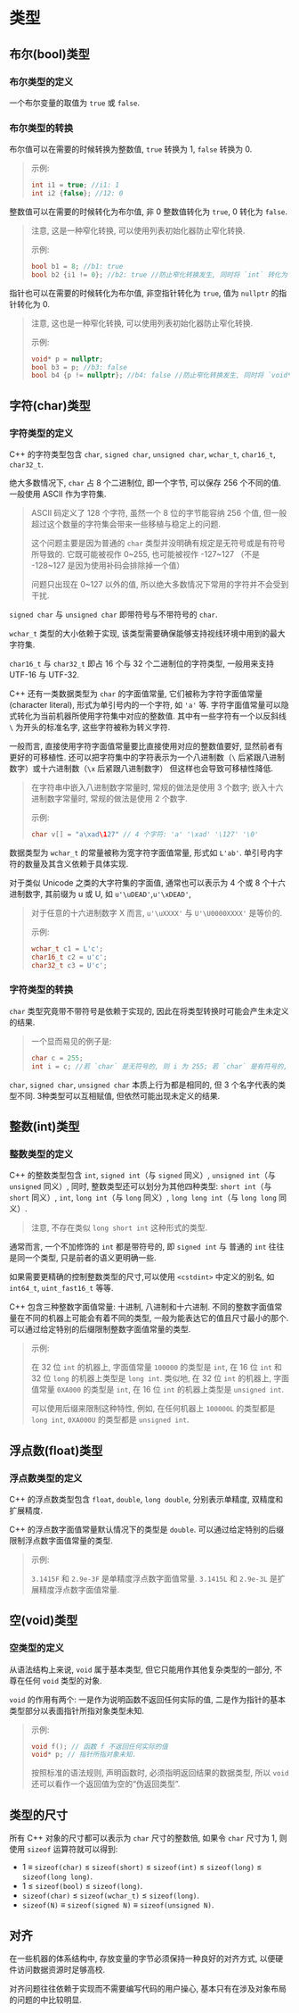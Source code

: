 # 类型

## 布尔(bool)类型

### 布尔类型的定义

一个布尔变量的取值为 `true` 或 `false`.

### 布尔类型的转换

布尔值可以在需要的时候转换为整数值, `true` 转换为 1, `false` 转换为 0.
> 示例:
>
> ```cpp
> int i1 = true; //i1: 1
> int i2 {false}; //12: 0
> ```

整数值可以在需要的时候转化为布尔值, 非 0 整数值转化为 `true`, 0 转化为 `false`.
> 注意, 这是一种窄化转换, 可以使用列表初始化器防止窄化转换.
>
> 示例:
>
> ```cpp
> bool b1 = 8; //b1: true
> bool b2 {i1 != 0}; //b2: true //防止窄化转换发生, 同时将 `int` 转化为 `bool`
> ```

指针也可以在需要的时候转化为布尔值, 非空指针转化为 `true`, 值为 `nullptr` 的指针转化为 0.
> 注意, 这也是一种窄化转换, 可以使用列表初始化器防止窄化转换.
>
> 示例:
>
> ```cpp
> void* p = nullptr;
> bool b3 = p; //b3: false
> bool b4 {p != nullptr}; //b4: false //防止窄化转换发生, 同时将 `void*` 转化为 `bool`
> ```

## 字符(char)类型

### 字符类型的定义

C++ 的字符类型包含 `char`, `signed char`, `unsigned char`, `wchar_t`, `char16_t`, `char32_t`.

绝大多数情况下, `char` 占 8 个二进制位, 即一个字节, 可以保存 256 个不同的值. 一般使用 ASCII 作为字符集.
> ASCII 码定义了 128 个字符, 虽然一个 8 位的字节能容纳 256 个值, 但一般超过这个数量的字符集会带来一些移植与稳定上的问题.
>
> 这个问题主要是因为普通的 `char` 类型并没明确有规定是无符号或是有符号所导致的. 它既可能被视作 0~255, 也可能被视作 -127~127 （不是 -128~127 是因为使用补码会排除掉一个值）
>
> 问题只出现在 0~127 以外的值, 所以绝大多数情况下常用的字符并不会受到干扰.

`signed char` 与 `unsigned char` 即带符号与不带符号的 `char`.

`wchar_t` 类型的大小依赖于实现, 该类型需要确保能够支持视线环境中用到的最大字符集.

`char16_t` 与 `char32_t` 即占 16 个与 32 个二进制位的字符类型, 一般用来支持 UTF-16 与 UTF-32.

C++ 还有一类数据类型为 `char` 的字面值常量, 它们被称为字符字面值常量(character literal), 形式为单引号内的一个字符, 如 `'a'` 等. 字符字面值常量可以隐式转化为当前机器所使用字符集中对应的整数值. 其中有一些字符有一个以反斜线 `\` 为开头的标准名字, 这些字符被称为转义字符.

一般而言, 直接使用字符字面值常量要比直接使用对应的整数值要好, 显然前者有更好的可移植性. 还可以把字符集中的字符表示为一个八进制数（`\` 后紧跟八进制数字）或十六进制数（`\x` 后紧跟八进制数字） 但这样也会导致可移植性降低.
> 在字符串中嵌入八进制数字常量时, 常规的做法是使用 3 个数字; 嵌入十六进制数字常量时, 常规的做法是使用 2 个数字.
>
> 示例:
>
> ```cpp
> char v[] = "a\xad\127" // 4 个字符: 'a' '\xad' '\127' '\0'
> ```

数据类型为 `wchar_t` 的常量被称为宽字符字面值常量, 形式如 `L'ab'`. 单引号内字符的数量及其含义依赖于具体实现.

对于类似 Unicode 之类的大字符集的字面值, 通常也可以表示为 4 个或 8 个十六进制数字, 其前缀为 u 或 U, 如 `u'\uDEAD'`,`u'\xDEAD'`,
> 对于任意的十六进制数字 X 而言, `u'\uXXXX'` 与 `U'\U0000XXXX'` 是等价的.
>
> 示例:
>
> ```cpp
> wchar_t c1 = L'c';
> char16_t c2 = u'c';
> char32_t c3 = U'c';
> ```

### 字符类型的转换

`char` 类型究竟带不带符号是依赖于实现的, 因此在将类型转换时可能会产生未定义的结果.
> 一个显而易见的例子是:
>
> ```cpp
> char c = 255;
> int i = c; //若 `char` 是无符号的, 则 i 为 255; 若 `char` 是有符号的, 则 i 为 -1.
> ```

`char`, `signed char`, `unsigned char` 本质上行为都是相同的, 但 3 个名字代表的类型不同. 3种类型可以互相赋值, 但依然可能出现未定义的结果.

## 整数(int)类型

### 整数类型的定义

C++ 的整数类型包含 `int`, `signed int`（与 `signed` 同义）, `unsigned int`（与 `unsigned` 同义）, 同时, 整数类型还可以划分为其他四种类型: `short int`（与 `short` 同义）, `int`, `long int`（与 `long` 同义）, `long long int`（与 `long long` 同义）.
> 注意, 不存在类似 `long short int` 这种形式的类型.

通常而言, 一个不加修饰的 `int` 都是带符号的, 即 `signed int` 与 普通的 `int` 往往是同一个类型, 只是前者的语义更明确一些.

如果需要更精确的控制整数类型的尺寸,可以使用 `<cstdint>` 中定义的别名, 如 `int64_t`, `uint_fast16_t` 等等.

C++ 包含三种整数字面值常量: 十进制, 八进制和十六进制. 不同的整数字面值常量在不同的机器上可能会有着不同的类型, 一般为能表达它的值且尺寸最小的那个. 可以通过给定特别的后缀限制整数字面值常量的类型.
> 示例:
>
> 在 32 位 `int` 的机器上, 字面值常量 `100000` 的类型是 `int`, 在 16 位 `int` 和 32 位 `long` 的机器上类型是 `long int`. 类似地, 在 32 位 `int` 的机器上, 字面值常量 `0XA000` 的类型是 `int`, 在 16 位 `int` 的机器上类型是 `unsigned int`.
>
> 可以使用后缀来限制这种特性, 例如, 在任何机器上 `100000L` 的类型都是 `long int`, `0XA000U` 的类型都是 `unsigned int`.

## 浮点数(float)类型

### 浮点数类型的定义

C++ 的浮点数类型包含 `float`, `double`, `long double`, 分别表示单精度, 双精度和扩展精度.

C++ 的浮点数字面值常量默认情况下的类型是 `double`. 可以通过给定特别的后缀限制浮点数字面值常量的类型.
> 示例:
>
> `3.1415F` 和 `2.9e-3F` 是单精度浮点数字面值常量.
> `3.1415L` 和 `2.9e-3L` 是扩展精度浮点数字面值常量.

## 空(void)类型

### 空类型的定义

从语法结构上来说, `void` 属于基本类型, 但它只能用作其他复杂类型的一部分, 不尊在任何 `void` 类型的对象.

`void` 的作用有两个: 一是作为说明函数不返回任何实际的值, 二是作为指针的基本类型部分以表面指针所指对象类型未知.
> 示例:
>
> ```cpp
> void f(); // 函数 f 不返回任何实际的值
> void* p; // 指针所指对象未知.
> ```
>
> 按照标准的语法规则, 声明函数时, 必须指明返回结果的数据类型, 所以 `void` 还可以看作一个返回值为空的“伪返回类型”.

## 类型的尺寸

所有 C++ 对象的尺寸都可以表示为 `char` 尺寸的整数倍, 如果令 `char` 尺寸为 1, 则使用 `sizeof` 运算符就可以得到:

- 1 ≡ `sizeof(char)` ≤ `sizeof(short)` ≤ `sizeof(int)` ≤ `sizeof(long)` ≤ `sizeof(long long)`.
- 1 ≤ `sizeof(bool)` ≤ `sizeof(long)`.
- `sizeof(char)` ≤ `sizeof(wchar_t)` ≤ `sizeof(long)`.
- `sizeof(N)` ≡ `sizeof(signed N)` ≡ `sizeof(unsigned N)`.

## 对齐

在一些机器的体系结构中, 存放变量的字节必须保持一种良好的对齐方式, 以便硬件访问数据资源时足够高校.

对齐问题往往依赖于实现而不需要编写代码的用户操心, 基本只有在涉及对象布局的问题的中比较明显.
